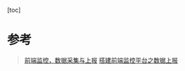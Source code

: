 [toc]


# 


# 参考
> [前端监控，数据采集与上报](https://blog.csdn.net/qingdi1/article/details/120739189)
> [搭建前端监控平台之数据上报](https://blog.51cto.com/u_15492153/5277835)
